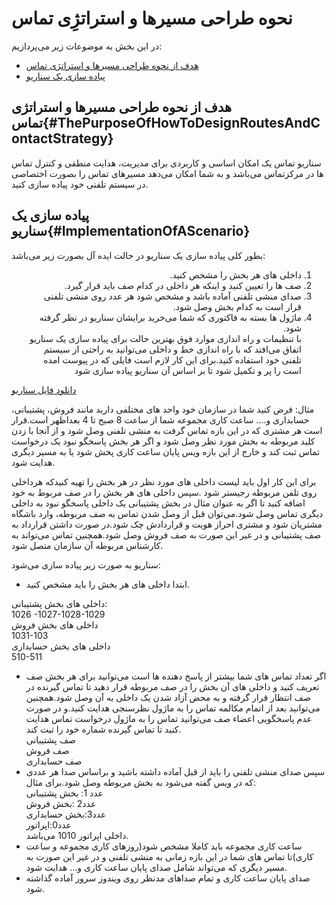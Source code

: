 
# نحوه طراحی مسیرها و استراتژِی تماس

در این بخش به موضوعات زیر می‌پردازیم:

- [هدف از نحوه طراحی مسیرها و استراتژی تماس ](#ThePurposeOfHowToDesignRoutesAndContactStrategy)
- [پیاده سازی یک سناریو ](#ImplementationOfAScenario)

## هدف از نحوه طراحی مسیرها و استراتژی تماس{#ThePurposeOfHowToDesignRoutesAndContactStrategy}

سناریو تماس یک امکان اساسی و کاربردی برای مدیریت، هدایت منطقی و کنترل تماس ها در مرکزتماس می‌باشد و به شما امکان می‌دهد مسیرهای تماس را بصورت اختصاصی در سیستم تلفنی خود پیاده سازی کنید.

## پیاده سازی یک سناریو{#ImplementationOfAScenario}
بطور کلی پیاده سازی یک سناریو در حالت ایده آل بصورت زیر می‌باشد:
<div dir="rtl">

1.	داخلی های هر بخش را مشخص کنید.<br>
2.	صف ها را تعیین کنید و اینکه هر داخلی در کدام صف باید قرار گیرد.<br>
3.	صدای منشی تلفنی آماده باشد و مشخص شود هر عدد روی منشی تلفنی قرار است به کدام بخش وصل شود.<br>
4.	ماژول ها بسته به فاکتوری که شما می‌خرید برایشان سناریو در نظر گرفته شود.<br>
با تنظیمات و راه اندازی  موارد فوق بهترین حالت برای پیاده سازی یک سناریو اتفاق می‌افتد که با راه اندازی خط  و داخلی می‌توانید به راحتی از سیستم تلفنی خود استفاده کنید.برای این کار لازم است فایلی که در پیوست امده است را پر و تکمیل شود تا بر اساس آن سناریو پیاده سازی شود<br>
</div>

[ دانلود فایل سناریو ](01.Alovoip-Senario-Final.xlsx)

مثال: فرض کنید شما در سازمان خود واحد های مختلفی دارید مانند فروش، پشتیبانی، حسابداری و.... ساعت کاری مجموعه شما از ساعت 8 صبح تا 4 بعداظهر است.قرار است هر مشتری که در این بازه تماس گرفت به منشی تلفنی وصل شود و از آنجا با زدن کلید مربوطه به بخش مورد نظر وصل شود و اگر هر بخش پاسخگو نبود یک درخواست تماس ثبت کند و خارج از این بازه ویس پایان ساعت کاری پخش شود یا به مسیر دیگری هدایت شود.<br>

برای این کار اول باید لیست داخلی های مورد نظر در هر بخش را تهیه کنیدکه هرداخلی روی تلفن مربوطه رجیستر شود .سپس داخلی های هر بخش را در صف مربوط به خود اضافه کنید تا اگر به عنوان مثال در بخش پشتیبانی یک داخلی پاسخگو نبود به داخلی دیگری تماس وصل شود.می‌توان قبل از وصل شدن تماس به صف مربوطه، وارد باشگاه مشتریان شود و مشتری احراز هویت و قراردادش چک شود.در صورت داشتن قرارداد به صف پشتیبانی و در غیر این صورت به صف فروش وصل شود.همچنین تماس می‌تواند به کارشناس مربوطه آن سازمان متصل شود.<br>

سناریو به صورت زیر پیاده سازی می‌شود:<br>
- ابتدا داخلی های هر بخش را باید مشخص کنید.

داخلی های بخش پشتیبانی:<br>
1026 -1027-1028-1029<br>
داخلی های بخش فروش<br>
1031-103<br>
داخلی های بخش حسابداری<br>
510-511<br>
- اگر تعداد تماس های شما بیشتر از پاسخ دهنده ها است می‌توانید برای هر بخش صف تعریف کنید و داخلی های آن بخش را در صف مربوطه قرار دهید تا تماس گیرنده در صف انتظار قرار گرفته و به محض آزاد شدن یک داخلی به آن وصل شود.همچنین می‌توانید بعد از اتمام مکالمه تماس را به ماژول نظرسنجی هدایت کنید.و در صورت عدم پاسخگویی اعضاء صف می‌توانید تماس را به ماژول درخواست تماس هدایت کنید تا تماس گیرنده شماره خود را ثبت کند.<br>
صف پشتیبانی<br>
صف فروش<br>
صف حسابداری<br>
- سپس صدای منشی تلفنی را باید از قبل آماده داشته باشید و براساس صدا هر عددی که در ویس گفته می‌شود به بخش مربوطه وصل ‌شود.برای مثال:<br>
عدد 1: بخش پشتیبانی<br>
عدد2 :بخش فروش<br>
عدد3:بخش حسابداری<br>
عدد0:اپراتور<br>
داخلی اپراتور 1010 می‌باشد.<br>
- ساعت کاری مجموعه باید کاملا مشخص شود(روزهای کاری مجموعه و ساعت کاری)تا تماس های شما در این بازه زمانی به منشی تلفنی و در غیر این صورت به مسیر دیگری که می‌تواند شامل صدای پایان ساعت کاری و... هدایت شود.<br>
- صدای پایان ساعت کاری و تمام صداهای مدنظر روی ویندوز سرور آماده گذاشته شود.<br>
